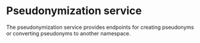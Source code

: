# Pseudonymization service
The pseudonymization service provides endpoints for creating pseudonyms or converting pseudonyms to another namespace. 
